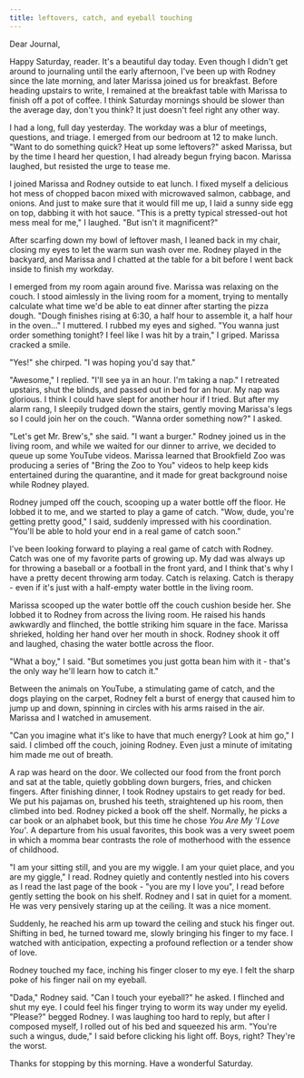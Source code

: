 ```yaml
---
title: leftovers, catch, and eyeball touching
---
```


Dear Journal,

Happy Saturday, reader.  It's a beautiful day today.  Even though I
didn't get around to journaling until the early afternoon, I've been
up with Rodney since the late morning, and later Marissa joined us for
breakfast.  Before heading upstairs to write, I remained at the
breakfast table with Marissa to finish off a pot of coffee.  I think
Saturday mornings should be slower than the average day, don't you
think?  It just doesn't feel right any other way.

I had a long, full day yesterday.  The workday was a blur of meetings,
questions, and triage.  I emerged from our bedroom at 12 to make
lunch.  "Want to do something quick?  Heat up some leftovers?"  asked
Marissa, but by the time I heard her question, I had already begun
frying bacon.  Marissa laughed, but resisted the urge to tease me.

I joined Marissa and Rodney outside to eat lunch.  I fixed myself a
delicious hot mess of chopped bacon mixed with microwaved salmon,
cabbage, and onions.  And just to make sure that it would fill me up,
I laid a sunny side egg on top, dabbing it with hot sauce.  "This is a
pretty typical stressed-out hot mess meal for me," I laughed.  "But
isn't it magnificent?"

After scarfing down my bowl of leftover mash, I leaned back in my
chair, closing my eyes to let the warm sun wash over me.  Rodney
played in the backyard, and Marissa and I chatted at the table for a
bit before I went back inside to finish my workday.

I emerged from my room again around five.  Marissa was relaxing on the
couch.  I stood aimlessly in the living room for a moment, trying to
mentally calculate what time we'd be able to eat dinner after starting
the pizza dough.  "Dough finishes rising at 6:30, a half hour to
assemble it, a half hour in the oven..." I muttered.  I rubbed my eyes
and sighed.  "You wanna just order something tonight?  I feel like I
was hit by a train," I griped.  Marissa cracked a smile.

"Yes!" she chirped.  "I was hoping you'd say that."

"Awesome," I replied.  "I'll see ya in an hour.  I'm taking a nap."  I
retreated upstairs, shut the blinds, and passed out in bed for an
hour.  My nap was glorious.  I think I could have slept for another
hour if I tried.  But after my alarm rang, I sleepily trudged down the
stairs, gently moving Marissa's legs so I could join her on the
couch.  "Wanna order something now?" I asked.

"Let's get Mr. Brew's," she said.  "I want a burger."  Rodney joined
us in the living room, and while we waited for our dinner to arrive,
we decided to queue up some YouTube videos.  Marissa learned that
Brookfield Zoo was producing a series of "Bring the Zoo to You" videos
to help keep kids entertained during the quarantine, and it made for
great background noise while Rodney played.

Rodney jumped off the couch, scooping up a water bottle off the floor.
He lobbed it to me, and we started to play a game of catch.  "Wow,
dude, you're getting pretty good," I said, suddenly impressed with his
coordination.  "You'll be able to hold your end in a real game of
catch soon."

I've been looking forward to playing a real game of catch with Rodney.
Catch was one of my favorite parts of growing up.  My dad was always
up for throwing a baseball or a football in the front yard, and I
think that's why I have a pretty decent throwing arm today.  Catch is
relaxing.  Catch is therapy - even if it's just with a half-empty
water bottle in the living room.

Marissa scooped up the water bottle off the couch cushion beside her.
She lobbed it to Rodney from across the living room.  He raised his
hands awkwardly and flinched, the bottle striking him square in the
face.  Marissa shrieked, holding her hand over her mouth in shock.
Rodney shook it off and laughed, chasing the water bottle across the
floor.

"What a boy," I said.  "But sometimes you just gotta bean him with
it - that's the only way he'll learn how to catch it."

Between the animals on YouTube, a stimulating game of catch, and the
dogs playing on the carpet, Rodney felt a burst of energy that caused
him to jump up and down, spinning in circles with his arms raised in
the air.  Marissa and I watched in amusement.

"Can you imagine what it's like to have that much energy?  Look at him
go," I said.  I climbed off the couch, joining Rodney.  Even just a
minute of imitating him made me out of breath.

A rap was heard on the door.  We collected our food from the front
porch and sat at the table, quietly gobbling down burgers, fries, and
chicken fingers.  After finishing dinner, I took Rodney upstairs to
get ready for bed.  We put his pajamas on, brushed his teeth,
straightened up his room, then climbed into bed.  Rodney picked a book
off the shelf.  Normally, he picks a car book or an alphabet book, but
this time he chose _You Are My 'I Love You'_.  A departure from his
usual favorites, this book was a very sweet poem in which a momma bear
contrasts the role of motherhood with the essence of childhood.

"I am your sitting still, and you are my wiggle.  I am your quiet
place, and you are my giggle," I read.  Rodney quietly and contently
nestled into his covers as I read the last page of the book - "you are
my I love you", I read before gently setting the book on his shelf.
Rodney and I sat in quiet for a moment.  He was very pensively staring
up at the ceiling.  It was a nice moment.

Suddenly, he reached his arm up toward the ceiling and stuck his
finger out.  Shifting in bed, he turned toward me, slowly bringing his
finger to my face.  I watched with anticipation, expecting a profound
reflection or a tender show of love.

Rodney touched my face, inching his finger closer to my eye.  I felt
the sharp poke of his finger nail on my eyeball.

"Dada," Rodney said.  "Can I touch your eyeball?" he asked.  I
flinched and shut my eye.  I could feel his finger trying to worm its
way under my eyelid.  "Please?" begged Rodney.  I was laughing too
hard to reply, but after I composed myself, I rolled out of his bed
and squeezed his arm.  "You're such a wingus, dude," I said before
clicking his light off.  Boys, right?  They're the worst.

Thanks for stopping by this morning.  Have a wonderful Saturday.
